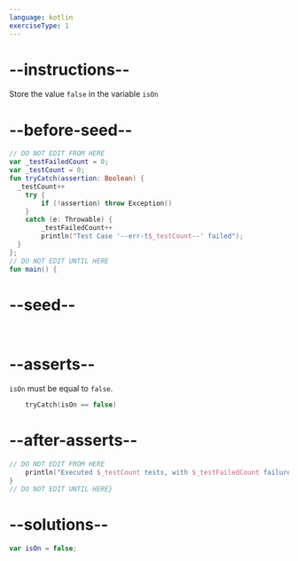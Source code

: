 ```yaml
---
language: kotlin
exerciseType: 1
---
```


# --instructions--

Store the value `false` in the variable `isOn`

# --before-seed--

```kotlin
// DO NOT EDIT FROM HERE
var _testFailedCount = 0;
var _testCount = 0;
fun tryCatch(assertion: Boolean) {
  _testCount++
    try { 
        if (!assertion) throw Exception()
    }
    catch (e: Throwable) {
        _testFailedCount++
        println("Test Case '--err-t$_testCount--' failed");
  }
};
// DO NOT EDIT UNTIL HERE
fun main() {
```

# --seed--

```kotlin
    
```

# --asserts--

`isOn` must be equal to `false`.

```kotlin
    tryCatch(isOn == false)
```

# --after-asserts--

```kotlin
// DO NOT EDIT FROM HERE 
    println("Executed $_testCount tests, with $_testFailedCount failures");
}
// DO NOT EDIT UNTIL HERE}
```

# --solutions--

```kotlin
var isOn = false;
```

